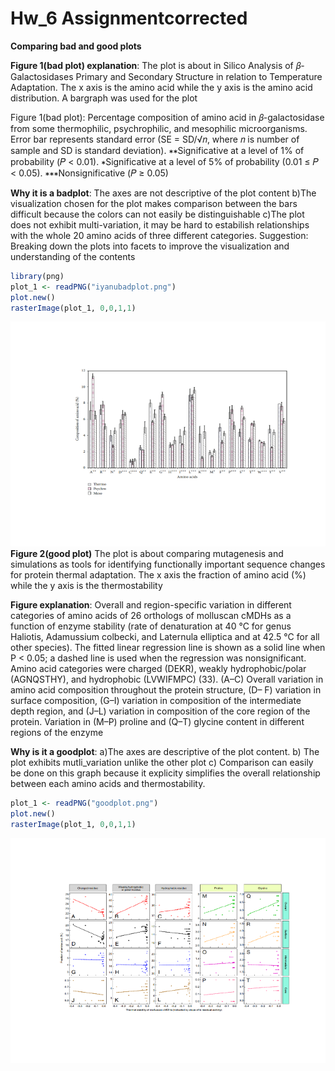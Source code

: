 Hw\_6 Assignmentcorrected
================

**Comparing bad and good plots**

**Figure 1(bad plot) explanation**: The plot is about in Silico Analysis
of 𝛽-Galactosidases Primary and Secondary Structure in relation to
Temperature Adaptation. The x axis is the amino acid while the y axis is
the amino acid distribution. A bargraph was used for the plot

Figure 1(bad plot): Percentage composition of amino acid in
𝛽-galactosidase from some thermophilic, psychrophilic, and mesophilic
microorganisms. Error bar represents standard error (SE = SD/√𝑛, where 𝑛
is number of sample and SD is standard deviation). ∗∗Significative at a
level of 1% of probability (𝑃 \< 0.01). ∗Significative at a level of 5%
of probability (0.01 ≤ 𝑃 \< 0.05). ∗∗∗Nonsignificative (𝑃 ≥ 0.05)

**Why it is a badplot**: The axes are not descriptive of the plot
content b)The visualization chosen for the plot makes comparison between
the bars difficult because the colors can not easily be distinguishable
c)The plot does not exhibit multi-variation, it may be hard to
estabilish relationships with the whole 20 amino acids of three
different categories. Suggestion: Breaking down the plots into facets to
improve the visualization and understanding of the contents

``` r
library(png)
plot_1 <- readPNG("iyanubadplot.png")
plot.new()
rasterImage(plot_1, 0,0,1,1)
```

![](Hw_6corrected_files/figure-gfm/unnamed-chunk-1-1.png)<!-- -->
**Figure 2(good plot)** The plot is about comparing mutagenesis and
simulations as tools for identifying functionally important sequence
changes for protein thermal adaptation. The x axis the fraction of amino
acid (%) while the y axis is the thermostability

**Figure explanation**: Overall and region-specific variation in
different categories of amino acids of 26 orthologs of molluscan cMDHs
as a function of enzyme stability (rate of denaturation at 40 °C for
genus Haliotis, Adamussium colbecki, and Laternula elliptica and at 42.5
°C for all other species). The fitted linear regression line is shown as
a solid line when P \< 0.05; a dashed line is used when the regression
was nonsignificant. Amino acid categories were charged (DEKR), weakly
hydrophobic/polar (AGNQSTHY), and hydrophobic (LVWIFMPC) (33). (A–C)
Overall variation in amino acid composition throughout the protein
structure, (D– F) variation in surface composition, (G–I) variation in
composition of the intermediate depth region, and (J–L) variation in
composition of the core region of the protein. Variation in (M–P)
proline and (Q–T) glycine content in different regions of the enzyme

**Why is it a goodplot**: a)The axes are descriptive of the plot
content. b) The plot exhibits mutli\_variation unlike the other plot c)
Comparison can easily be done on this graph because it explicity
simplifies the overall relationship between each amino acids and
thermostability.

``` r
plot_1 <- readPNG("goodplot.png")
plot.new()
rasterImage(plot_1, 0,0,1,1)
```

![](Hw_6corrected_files/figure-gfm/unnamed-chunk-2-1.png)<!-- -->
